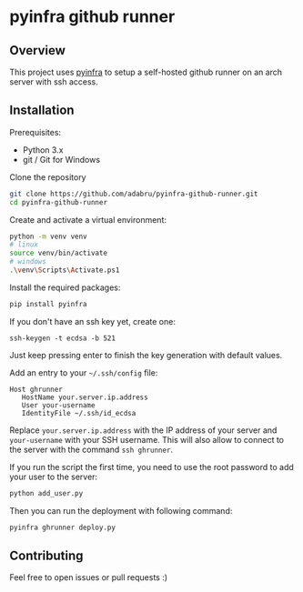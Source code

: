 # pyinfra github runner

## Overview

This project uses [pyinfra](https://pyinfra.com/) to setup a self-hosted github runner on an arch server with ssh access.

## Installation

Prerequisites:

- Python 3.x
- git / Git for Windows

Clone the repository

```sh
git clone https://github.com/adabru/pyinfra-github-runner.git
cd pyinfra-github-runner
```

Create and activate a virtual environment:

```sh
python -m venv venv
# linux
source venv/bin/activate
# windows
.\venv\Scripts\Activate.ps1
```

Install the required packages:

```sh
pip install pyinfra
```

If you don't have an ssh key yet, create one:

```
ssh-keygen -t ecdsa -b 521
```

Just keep pressing enter to finish the key generation with default values.

Add an entry to your `~/.ssh/config` file:

```
Host ghrunner
   HostName your.server.ip.address
   User your-username
   IdentityFile ~/.ssh/id_ecdsa
```

Replace `your.server.ip.address` with the IP address of your server and `your-username` with your SSH username. This will also allow to connect to the server with the command `ssh ghrunner`.

If you run the script the first time, you need to use the root password to add your user to the server:

```sh
python add_user.py
```

Then you can run the deployment with following command:

```sh
pyinfra ghrunner deploy.py
```

## Contributing

Feel free to open issues or pull requests :)
